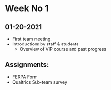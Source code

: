 
# Week No 1

## 01-20-2021
  - First team meeting. 
  - Introductions by staff & students
	- Overview of VIP course and past progress
  
## Assignments:
  - FERPA Form
  - Qualtrics Sub-team survey

